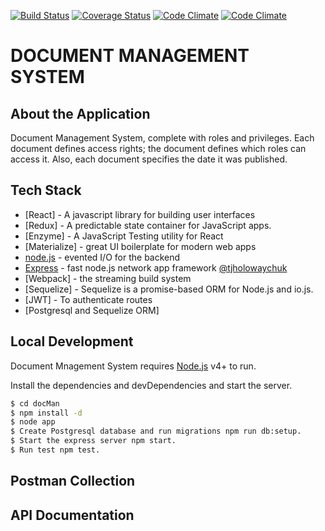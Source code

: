[![Build Status](https://travis-ci.org/andela-nekekwe/docMan.svg?branch=master)](https://travis-ci.org/andela-nekekwe/docMan)
[![Coverage Status](https://coveralls.io/repos/github/andela-nekekwe/docMan/badge.svg?branch=master)](https://coveralls.io/github/andela-nekekwe/docMan?branch=master)
[![Code Climate](https://codeclimate.com/github/andela-nekekwe/docMan/badges/gpa.svg)](https://codeclimate.com/github/andela-nekekwe/docMan)
[![Code Climate](https://codeclimate.com/github/andela-nekekwe/docMan/badges/gpa.svg)](https://codeclimate.com/github/andela-nekekwe/docMan)

# DOCUMENT MANAGEMENT SYSTEM 

About the Application
-------------
Document Management System, complete with roles and privileges. Each document defines access rights; the document defines which roles can access it. 
Also, each document specifies the date it was published.

Tech Stack
--------------
* [React] - A javascript library for building user interfaces
* [Redux] - A predictable state container for JavaScript apps.
* [Enzyme] - A JavaScript Testing utility for React
* [Materialize] - great UI boilerplate for modern web apps
* [node.js] - evented I/O for the backend
* [Express] - fast node.js network app framework [@tjholowaychuk]
* [Webpack] - the streaming build system
* [Sequelize] - Sequelize is a promise-based ORM for Node.js and io.js.
* [JWT] - To authenticate routes
* [Postgresql and Sequelize ORM]

Local Development
--------------
Document Mnagement System requires [Node.js](https://nodejs.org/) v4+ to run.

Install the dependencies and devDependencies and start the server.

```sh
$ cd docMan
$ npm install -d
$ node app
$ Create Postgresql database and run migrations npm run db:setup.
$ Start the express server npm start.
$ Run test npm test.
```


Postman Collection
--------------




API Documentation
--------------


[//]: # (These are reference links used in the body of this note and get stripped out when the markdown processor does its job. There is no need to format nicely because it shouldn't be seen. Thanks SO - http://stackoverflow.com/questions/4823468/store-comments-in-markdown-syntax)


   [dill]: <https://github.com/joemccann/dillinger>
   [git-repo-url]: <https://github.com/joemccann/dillinger.git>
   [john gruber]: <http://daringfireball.net>
   [df1]: <http://daringfireball.net/projects/markdown/>
   [markdown-it]: <https://github.com/markdown-it/markdown-it>
   [Ace Editor]: <http://ace.ajax.org>
   [node.js]: <http://nodejs.org>
   [Twitter Bootstrap]: <http://twitter.github.com/bootstrap/>
   [jQuery]: <http://jquery.com>
   [@tjholowaychuk]: <http://twitter.com/tjholowaychuk>
   [express]: <http://expressjs.com>
   [AngularJS]: <http://angularjs.org>
   [Gulp]: <http://gulpjs.com>

   [PlDb]: <https://github.com/joemccann/dillinger/tree/master/plugins/dropbox/README.md>
   [PlGh]: <https://github.com/joemccann/dillinger/tree/master/plugins/github/README.md>
   [PlGd]: <https://github.com/joemccann/dillinger/tree/master/plugins/googledrive/README.md>
   [PlOd]: <https://github.com/joemccann/dillinger/tree/master/plugins/onedrive/README.md>
   [PlMe]: <https://github.com/joemccann/dillinger/tree/master/plugins/medium/README.md>
   [PlGa]: <https://github.com/RahulHP/dillinger/blob/master/plugins/googleanalytics/README.md>

